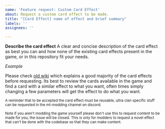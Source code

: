```yaml
---
name: 'Feature request: Custom Card Effect'
about: Request a custom card effect to be made.
title: "[Card Effect] name of effect and brief summary"
labels: ''
assignees: ''

---
```


**Describe the card effect**
A clear and concise description of the card effect as best you can and how none of the existing card effects present in the game, or in this repository fit your needs. 

*Example*

Please check [old wiki](https://github.com/brandonandzeus/Trainworks2/wiki/Base-Game-CardEffects) which explains a good majority of the card effects before requesting. Its best to review the cards available in the game and find a card with a similar effect to what you want, often times simply changing a few parameters will get the effect to do what you want.



<sub>A reminder that to be accepted the card effect must be reusable, ultra clan specific stuff can be requested in the mt-modding channel on discord.</sub>

<sub>Note if you aren't modding the game yourself please don't use this to request content to be made for you, the issue will be closed. This is only for modders to request a novel effect that can't be done with the codebase so that they can make content.</sub>
